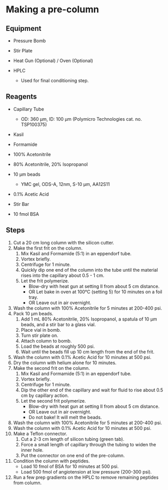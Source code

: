# Making a pre-column

## Equipment

* Pressure Bomb

* Stir Plate

* Heat Gun (Optional) / Oven (Optional)

* HPLC
    * Used for final conditioning step.

## Reagents

* Capillary Tube
    * OD: 360 μm, ID: 100 μm (Polymicro Technologies cat. no. TSP100375)

* Kasil

* Formamide

* 100% Acetonitrile

* 80% Acetonitrile, 20% Isopropanol

* 10 μm beads
    * YMC gel, ODS-A, 12nm, S-10 μm, AA12S11

* 0.1% Acetic Acid

* Stir Bar

* 10 fmol BSA

## Steps

1. Cut a 20 cm long column with the silicon cutter.
2. Make the first frit on the column.
    1. Mix Kasil and Formamide (5:1) in an eppendorf tube.
    2. Vortex briefly.
    3. Centrifuge for 1 minute.
    4. Quickly dip one end of the column into the tube until the material rises
       into the capillary about 0.5 - 1 cm.
    5. Let the frit polymerize.
        * Blow-dry with heat gun at setting II from about 5 cm distance.
        * OR Let bake in oven at 100°C (setting 5) for 10 minutes on a foil
          tray.
        * OR Leave out in air overnight.
3. Wash the column with 100% Acetonitrile for 5 minutes at 200-400 psi.
4. Pack 10 μm beads.
    1. Add 1 mL 80% Acetonitrile, 20% Isopropanol, a spatula of 10 μm beads,
       and a stir bar to a glass vial.
    2. Place vial in bomb.
    3. Turn stir plate on.
    4. Attach column to bomb.
    5. Load the beads at roughly 500 psi.
    6. Wait until the beads fill up 10 cm length from the end of the frit.
5. Wash the column with 0.1% Acetic Acid for 10 minutes at 500 psi.
6. Dry the column with helium alone for 10 minutes.
7. Make the second frit on the column.
    1. Mix Kasil and Formamide (5:1) in an eppendorf tube.
    2. Vortex briefly.
    3. Centrifuge for 1 minute.
    4. Dip the other end of the capillary and wait for fluid to rise about 0.5
       cm by capillary action.
    5. Let the second frit polymerize.
        * Blow-dry with heat gun at setting II from about 5 cm distance.
        * OR Leave out in air overnight.
        * Do not bake! It will melt the beads.
8. Wash the column with 100% Acetonitrile for 5 minutes at 200-400 psi.
9. Wash the column with 0.1% Acetic Acid for 10 minutes at 500 psi.
10. Make a Teflon connector.
    1. Cut a 2-3 cm length of silicon tubing (green tab).
    2. Force a small length of capillary through the tubing to widen the inner
       hole.
    3. Put the connector on one end of the pre-column.
11. Condition the column with peptides.
    * Load 10 fmol of BSA for 10 minutes at 500 psi.
    * Load 500 fmol of angiotension at low pressure (200-300 psi).
12. Run a few prep gradients on the HPLC to remove remaining peptides from
    column.
